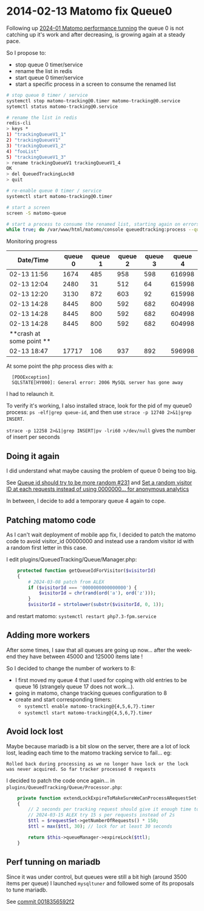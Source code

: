 # 2014-02-13 Matomo fix Queue0

Following up [2024-01 Matomo performance tunning](./2024-01-matomo-perf-tunning.md)
the queue 0 is not catching up it's work and after decreasing, is growing again at a steady pace.

So I propose to:
* stop queue 0 timer/service
* rename the list in redis
* start queue 0 timer/service
* start a specific process in a screen to consume the renamed list

```bash
# stop queue 0 timer / service
systemctl stop matomo-tracking@0.timer matomo-tracking@0.service
sytemctl status matomo-tracking@0.service

# rename the list in redis
redis-cli
> keys *
1) "trackingQueueV1_1"
2) "trackingQueueV1"
3) "trackingQueueV1_2"
4) "fooList"
5) "trackingQueueV1_3"
> rename trackingQueueV1 trackingQueueV1_4
OK
> del QueuedTrackingLock0
> quit

# re-enable queue 0 timer / service
systemctl start matomo-tracking@0.timer

# start a screen
screen -S matomo-queue

# start a process to consume the renamed list, starting again on errors
while true; do /var/www/html/matomo/console queuedtracking:process --queue-id=4 -v -n;/var/www/html/matomo/console queuedtracking:lock-status --unlock=QueuedTrackingLock4 -n --ignore-warn; sleep 60; done
```

Monitoring progress

| Date/Time | queue 0 | queue 1 | queue 2 | queue 3 | queue 4 |
|--|--|--|--|--|--|
| 02-13 11:56| 1674 | 485 | 958 | 598 | 616998 |
| 02-13 12:04| 2480 | 31 | 512 | 64 | 615998 |
| 02-13 12:20 | 3130 | 872 | 603 | 92   | 615998 |
| 02-13 14:28 | 8445 | 800 | 592 | 682 | 604998 |
| 02-13 14:28 | 8445 | 800 | 592 | 682 | 604998 |
| 02-13 14:28 | 8445 | 800 | 592 | 682 | 604998 |
| **crash at some point ** | | | | | |
| 02-13 18:47 | 17717 | 106  | 937 | 892 | 596998 |


At some point the php process dies with a:
```
  [PDOException]
  SQLSTATE[HY000]: General error: 2006 MySQL server has gone away
```
I had to relaunch it.


To verify it's working, I also installed strace, 
look for the pid of my queue0 process: `ps -elf|grep queue-id`, 
and then use `strace -p 12740 2>&1|grep INSERT`.

`strace -p 12258 2>&1|grep INSERT|pv -lri60 >/dev/null` gives the number of insert per seconds


## Doing it again

I did understand what maybe causing the problem of queue 0 being too big.

See [Queue id should try to be more random #231](https://github.com/matomo-org/plugin-QueuedTracking/issues/231) and [Set a random visitor ID at each requests instead of using 0000000… for anonymous analytics](https://github.com/openfoodfacts/smooth-app/issues/5095)

In between, I decide to add a temporary queue 4 again to cope.

## Patching matomo code

As I can't wait deployment of mobile app fix, I decided to patch the matomo code to
avoid visitor_id 00000000 and instead use a random visitor id with a random first letter in this case.

I edit plugins/QueuedTracking/Queue/Manager.php:

```php
    protected function getQueueIdForVisitor($visitorId)
    {
        # 2024-03-08 patch from ALEX
        if ($visitorId === '0000000000000000') {
            $visitorId = chr(rand(ord('a'), ord('z')));
        }
        $visitorId = strtolower(substr($visitorId, 0, 1));
```

and restart matomo:
`systemctl restart php7.3-fpm.service`

## Adding more workers

After some times, I saw that all queues are going up now… after the week-end they have between 45000 and 125000 items late !


So I decided to change the number of workers to 8:
* I first moved my queue 4 that I used for coping with old entries to be queue 16 (strangely queue 17 does not work…).
* going in matomo, change tracking queues configuration to 8
* create and start corresponding timers:
  * `systemctl enable matomo-tracking@{4,5,6,7}.timer`
  * `systemctl start matomo-tracking@{4,5,6,7}.timer`


## Avoid lock lost

Maybe because mariadb is a bit slow on the server, there are a lot of lock lost, leading each time to the matomo tracking service to fail…
eg:
```
Rolled back during processing as we no longer have lock or the lock was never acquired. So far tracker processed 0 requests
```

I decided to patch the code once again… in `plugins/QueuedTracking/Queue/Processor.php`:

```php
    private function extendLockExpireToMakeSureWeCanProcessARequestSet(RequestSet $requestSet)
    {
        // 2 seconds per tracking request should give it enough time to process it
        // 2024-03-15 ALEX try 15 s per requests instead of 2s
        $ttl = $requestSet->getNumberOfRequests() * 150;
        $ttl = max($ttl, 30); // lock for at least 30 seconds

        return $this->queueManager->expireLock($ttl);
    }
```

## Perf tunning on mariadb

Since it was under control, but queues were still a bit high (around 3500 items per queue) I launched `mysqltuner` 
and followed some of its proposals to tune mariadb.

See [commit 0018356592f2](https://github.com/openfoodfacts/openfoodfacts-infrastructure/commit/0018356592f23ee494ea7d0581d012a1ea95fcdf)